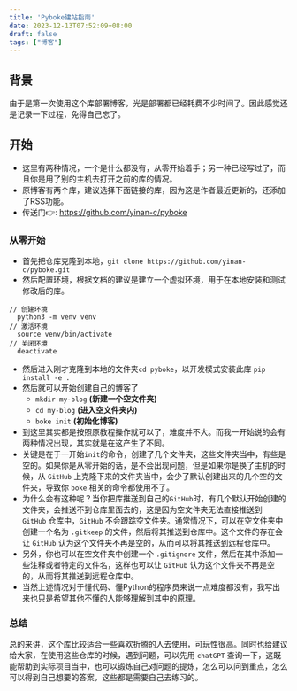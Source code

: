 ```yaml
---
title: 'Pyboke建站指南'
date: 2023-12-13T07:52:09+08:00
draft: false
tags: ["博客"]
---
```

## 背景
由于是第一次使用这个库部署博客，光是部署都已经耗费不少时间了。因此感觉还是记录一下过程，免得自己忘了。

## 开始
- 这里有两种情况，一个是什么都没有，从零开始着手；另一种已经写过了，而且你是用了别的主机去打开之前的库的情况。
- 原博客有两个库，建议选择下面链接的库，因为这是作者最近更新的，还添加了RSS功能。
- 传送门👉: https://github.com/yinan-c/pyboke
### 从零开始
- 首先把仓库克隆到本地，`git clone https://github.com/yinan-c/pyboke.git`
- 然后配置环境，根据文档的建议是建立一个虚拟环境，用于在本地安装和测试修改后的库。
```
// 创建环境
  python3 -m venv venv
// 激活环境
  source venv/bin/activate
// 关闭环境
  deactivate
```
- 然后进入刚才克隆到本地的文件夹`cd pyboke`，以开发模式安装此库 `pip install -e .`
- 然后就可以开始创建自己的博客了
	- `mkdir my-blog` **(新建一个空文件夹)**
	- `cd my-blog` **(进入空文件夹内)**
	- `boke init` **(初始化博客)**
- 到这里其实都是按照原教程操作就可以了，难度并不大。而我一开始说的会有两种情况出现，其实就是在这产生了不同。
- 关键是在于一开始`init`的命令，创建了几个文件夹，这些文件夹当中，有些是空的。如果你是从零开始的话，是不会出现问题，但是如果你是换了主机的时候，从 `GitHub` 上克隆下来的文件夹当中，会少了默认创建出来的几个空的文件夹，导致你 `boke` 相关的命令都使用不了。
- 为什么会有这种呢？当你把库推送到自己的`GitHub`时，有几个默认开始创建的文件夹，会推送不到仓库里面去的，这是因为空文件夹无法直接推送到 `GitHub` 仓库中，`GitHub` 不会跟踪空文件夹。通常情况下，可以在空文件夹中创建一个名为 `.gitkeep` 的文件，然后将其推送到仓库中。这个文件的存在会让 `GitHub` 认为这个文件夹不再是空的，从而可以将其推送到远程仓库中。
- 另外，你也可以在空文件夹中创建一个 `.gitignore` 文件，然后在其中添加一些注释或者特定的文件名，这样也可以让 `GitHub` 认为这个文件夹不再是空的，从而将其推送到远程仓库中。
- 当然上述情况对于懂代码、懂Python的程序员来说一点难度都没有，我写出来也只是希望其他不懂的人能够理解到其中的原理。

### 总结
总的来讲，这个库比较适合一些喜欢折腾的人去使用，可玩性很高。同时也给建议给大家，在使用这些仓库的时候，遇到问题，可以先用 `chatGPT` 查询一下，这既能帮助到实际项目当中，也可以锻炼自己对问题的提炼，怎么可以问到重点，怎么可以得到自己想要的答案，这些都是需要自己去练习的。
